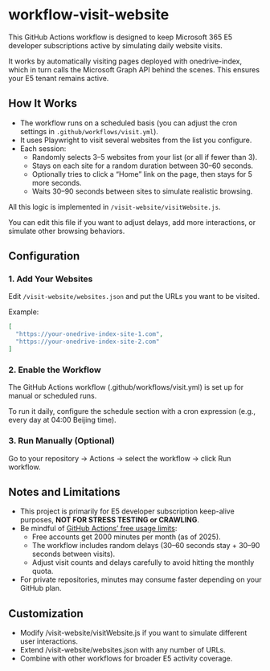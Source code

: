 # workflow-visit-website

This GitHub Actions workflow is designed to keep Microsoft 365 E5 developer subscriptions active by simulating daily website visits.

It works by automatically visiting pages deployed with onedrive-index, which in turn calls the Microsoft Graph API behind the scenes. This ensures your E5 tenant remains active.

## How It Works

  - The workflow runs on a scheduled basis (you can adjust the cron settings in `.github/workflows/visit.yml`).
  - It uses Playwright to visit several websites from the list you configure.
  - Each session:
    - Randomly selects 3–5 websites from your list (or all if fewer than 3).
    - Stays on each site for a random duration between 30–60 seconds.
    - Optionally tries to click a “Home” link on the page, then stays for 5 more seconds.
    - Waits 30–90 seconds between sites to simulate realistic browsing.

All this logic is implemented in `/visit-website/visitWebsite.js`.

You can edit this file if you want to adjust delays, add more interactions, or simulate other browsing behaviors.

## Configuration

### 1. Add Your Websites

Edit `/visit-website/websites.json` and put the URLs you want to be visited.

Example:
```json
[
  "https://your-onedrive-index-site-1.com",
  "https://your-onedrive-index-site-2.com"
]
```

### 2. Enable the Workflow

The GitHub Actions workflow (.github/workflows/visit.yml) is set up for manual or scheduled runs.

To run it daily, configure the schedule section with a cron expression (e.g., every day at 04:00 Beijing time).

### 3. Run Manually (Optional)

Go to your repository → Actions → select the workflow → click Run workflow.

## Notes and Limitations

  - This project is primarily for E5 developer subscription keep-alive purposes, **NOT FOR STRESS TESTING or CRAWLING**.
  - Be mindful of [GitHub Actions’ free usage limits](https://docs.github.com/en/actions/reference/limits):
    - Free accounts get 2000 minutes per month (as of 2025).
    - The workflow includes random delays (30–60 seconds stay + 30–90 seconds between visits).
    - Adjust visit counts and delays carefully to avoid hitting the monthly quota.
  - For private repositories, minutes may consume faster depending on your GitHub plan.

## Customization

  - Modify /visit-website/visitWebsite.js if you want to simulate different user interactions.
  - Extend /visit-website/websites.json with any number of URLs.
  - Combine with other workflows for broader E5 activity coverage.

